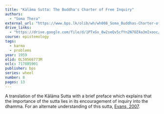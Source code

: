 ```yaml
---
title: "Kālāma Sutta: The Buddha's Charter of Free Inquiry"
authors:
  - "Soma Thera"
external_url: "https://www.bps.lk/olib/wh/wh008_Soma_Buddhas-Charter-of-Free-Inquiry.pdf"
drive_links:
  - "https://drive.google.com/file/d/1PTxGx_8w2seQv5cfYn2N7OZ4a3mIxooc/view?usp=sharing"
course: epistemology
tags:
  - karma
  - problems
year: 1959
olid: OL50566773M
oclc: 717885901
publisher: bps
series: wheel
number: 8
pages: 13
---
```


A translation of the Kālāma Sutta with a brief preface which explains that the importance of the sutta lies in its encouragement of inquiry into the dhamma. For an alternate understanding of this sutta, [Evans, 2007](/content/articles/doubting-kalama-sutta_stephen-a-evans).